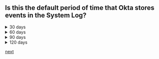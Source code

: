 ## Is this the default period of time that Okta stores events in the System Log?

<details>
  <summary>30 days</summary>
<p>
  No
</p>
</details>

<details>
  <summary>60 days</summary>
<p>
  No
</p>
</details>

<details>
  <summary>90 days</summary>
<p>
  Yes
</p>
</details>

<details>
  <summary>120 days</summary>
<p>
  No
</p>
</details>




[next](6.md)
